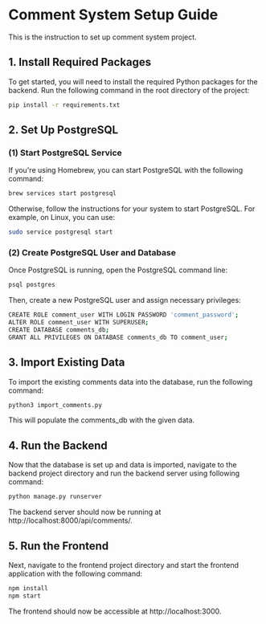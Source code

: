# Comment System Setup Guide

This is the instruction to set up comment system project.

## 1. Install Required Packages
To get started, you will need to install the required Python packages for the backend. Run the following command in the root directory of the project:

```bash
pip install -r requirements.txt
```

## 2. Set Up PostgreSQL
### (1) Start PostgreSQL Service

If you're using Homebrew, you can start PostgreSQL with the following command:

```bash
brew services start postgresql
```

Otherwise, follow the instructions for your system to start PostgreSQL. For example, on Linux, you can use:

```bash
sudo service postgresql start
```

### (2) Create PostgreSQL User and Database

Once PostgreSQL is running, open the PostgreSQL command line:

```bash
psql postgres
```

Then, create a new PostgreSQL user and assign necessary privileges:

```bash
CREATE ROLE comment_user WITH LOGIN PASSWORD 'comment_password';
ALTER ROLE comment_user WITH SUPERUSER;
CREATE DATABASE comments_db;
GRANT ALL PRIVILEGES ON DATABASE comments_db TO comment_user;
```

## 3. Import Existing Data
To import the existing comments data into the database, run the following command:

```bash
python3 import_comments.py
```

This will populate the comments_db with the given data.

## 4. Run the Backend
Now that the database is set up and data is imported, navigate to the backend project directory and run the backend server using following command:

```bash
python manage.py runserver
```

The backend server should now be running at http://localhost:8000/api/comments/.

## 5. Run the Frontend
Next, navigate to the frontend project directory and start the frontend application with the following command:

```bash
npm install
npm start
```

The frontend should now be accessible at http://localhost:3000.










